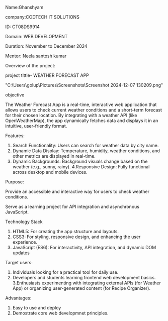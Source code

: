 Name:Ghanshyam

company:CODTECH IT SOLUTIONS

ID: CT08DS9914

Domain: WEB DEVELOPMENT

Duration: November to December 2024

Mentor: Neela santosh kumar

Overview of the project:

project tittle- WEATHER FORECAST APP

"C:\Users\golup\Pictures\Screenshots\Screenshot 2024-12-07 130209.png"

objective

The Weather Forecast App is a real-time, interactive web application that allows users to check current weather conditions and a short-term forecast for their chosen location. By integrating with a weather API (like OpenWeatherMap), the app dynamically fetches data and displays it in an intuitive, user-friendly format.

Features:
1. Search Functionality: Users can search for weather data by city name.
2. Dynamic Data Display: Temperature, humidity, weather conditions, and other metrics are displayed in real-time.
3. Dynamic Backgrounds: Background visuals change based on the weather (e.g., sunny, rainy).
4.Responsive Design: Fully functional across desktop and mobile devices.

Purpose:

Provide an accessible and interactive way for users to check weather conditions.

Serve as a learning project for API integration and asynchronous JavaScript.

Technology Stack

1. HTML5: For creating the app structure and layouts.
2. CSS3: For styling, responsive design, and enhancing the user experience.
3. JavaScript (ES6): For interactivity, API integration, and dynamic DOM updates

Target users:
1. Individuals looking for a practical tool for daily use.
2. Developers and students learning frontend web development basics.
3.Enthusiasts experimenting with integrating external APIs (for Weather App) or organizing user-generated content (for Recipe Organizer).

Advantages:

1. Easy to use and deploy
2. Demostrate core web developmnet principles.
   
